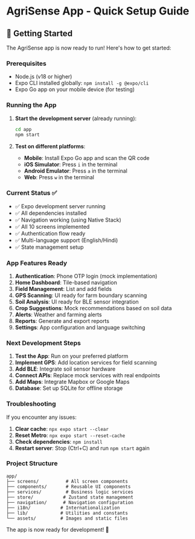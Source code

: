 # AgriSense App - Quick Setup Guide

## 🚀 Getting Started

The AgriSense app is now ready to run! Here's how to get started:

### Prerequisites
- Node.js (v18 or higher)
- Expo CLI installed globally: `npm install -g @expo/cli`
- Expo Go app on your mobile device (for testing)

### Running the App

1. **Start the development server** (already running):
   ```bash
   cd app
   npm start
   ```

2. **Test on different platforms**:
   - **Mobile**: Install Expo Go app and scan the QR code
   - **iOS Simulator**: Press `i` in the terminal
   - **Android Emulator**: Press `a` in the terminal  
   - **Web**: Press `w` in the terminal

### Current Status ✅

- ✅ Expo development server running
- ✅ All dependencies installed
- ✅ Navigation working (using Native Stack)
- ✅ All 10 screens implemented
- ✅ Authentication flow ready
- ✅ Multi-language support (English/Hindi)
- ✅ State management setup

### App Features Ready

1. **Authentication**: Phone OTP login (mock implementation)
2. **Home Dashboard**: Tile-based navigation
3. **Field Management**: List and add fields
4. **GPS Scanning**: UI ready for farm boundary scanning
5. **Soil Analysis**: UI ready for BLE sensor integration
6. **Crop Suggestions**: Mock recommendations based on soil data
7. **Alerts**: Weather and farming alerts
8. **Reports**: Generate and export reports
9. **Settings**: App configuration and language switching

### Next Development Steps

1. **Test the App**: Run on your preferred platform
2. **Implement GPS**: Add location services for field scanning
3. **Add BLE**: Integrate soil sensor hardware
4. **Connect APIs**: Replace mock services with real endpoints
5. **Add Maps**: Integrate Mapbox or Google Maps
6. **Database**: Set up SQLite for offline storage

### Troubleshooting

If you encounter any issues:

1. **Clear cache**: `npx expo start --clear`
2. **Reset Metro**: `npx expo start --reset-cache`
3. **Check dependencies**: `npm install`
4. **Restart server**: Stop (Ctrl+C) and run `npm start` again

### Project Structure

```
app/
├── screens/          # All screen components
├── components/       # Reusable UI components  
├── services/         # Business logic services
├── store/           # Zustand state management
├── navigation/      # Navigation configuration
├── i18n/           # Internationalization
├── lib/            # Utilities and constants
└── assets/         # Images and static files
```

The app is now ready for development! 🎉


